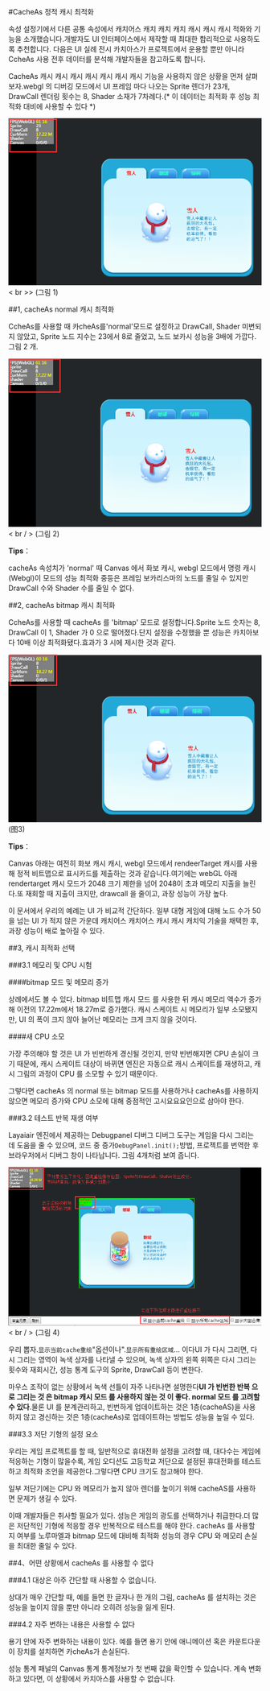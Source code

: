 #CacheAs 정적 캐시 최적화

속성 설정기에서 다른 공통 속성에서 캐치어스 캐치 캐치 캐치 캐시 캐시 캐시 적화와 기능을 소개했습니다.개발자도 UI 인터페이스에서 제작할 때 최대한 합리적으로 사용하도록 추천합니다. 다음은 UI 실례 전시 카치아스가 프로젝트에서 운용할 뿐만 아니라 CcheAs 사용 전후 데이터를 분석해 개발자들을 참고하도록 합니다.

CacheAs 캐시 캐시 캐시 캐시 캐시 캐시 캐시 기능을 사용하지 않은 상황을 먼저 살펴보자.webgl 의 디버깅 모드에서 UI 프레임 마다 나오는 Sprite 렌더가 23개, DrawCall 렌더링 횟수는 8, Shader 소재가 7차례다.(* 이 데이터는 최적화 후 성능 최적화 대비에 사용할 수 있다 *)



 ![imgage](img/1.png)< br >>
(그림 1)



##1, cacheAs normal 캐시 최적화

CcheAs를 사용할 때 카cheAs를'normal'모드로 설정하고 DrawCall, Shader 미변되지 않았고, Sprite 노드 지수는 23에서 8로 줄었고, 노드 보카시 성능을 3배에 가깝다.그림 2 개.

![图2](img/2.png)< br / > (그림 2)

**Tips**：

cacheAs 속성치가 'normal' 때 Canvas 에서 화보 캐시, webgl 모드에서 명령 캐시 (Webgl)이 모드의 성능 최적화 중등은 프레임 보카리스마의 노드를 줄일 수 있지만 DrawCall 수와 Shader 수를 줄일 수 없다.





##2, cacheAs bitmap 캐시 최적화

CcheAs를 사용할 때 cacheAs 를 'bitmap' 모드로 설정합니다.Sprite 노드 숫자는 8, DrawCall 이 1, Shader 가 0 으로 떨어졌다.단지 설정을 수정했을 뿐 성능은 카치아보다 10배 이상 최적화됐다.효과가 3 시에 제시한 것과 같다.

![图3](img/3.png) <br /> (图3)


**Tips**：

Canvas 아래는 여전히 화보 캐시 캐시, webgl 모드에서 rendeerTarget 캐시를 사용해 정적 비트맵으로 표시카드를 제출하는 것과 같습니다.여기에는 webGL 아래 rendertarget 캐시 모드가 2048 크기 제한을 넘어 2048이 초과 메모리 지출을 늘린다.또 재회할 때 지출이 크지만, drawcall 을 줄이고, 과장 성능이 가장 높다.

이 문서에서 우리의 예례는 UI 가 비교적 간단하다. 일부 대형 게임에 대해 노드 수가 50을 넘는 UI 가 적지 않은 가운데 캐치어스 캐치어스 캐시 캐시 캐치익 기술을 채택한 후, 과장 성능이 배로 높아질 수 있다.





##3, 캐시 최적화 선택

###3.1 메모리 및 CPU 시험

####bitmap 모드 및 메모리 증가

상례에서도 볼 수 있다. bitmap 비트맵 캐시 모드 를 사용한 뒤 캐시 메모리 액수가 증가해 이전의 17.22m에서 18.27m로 증가했다. 캐시 스케이트 시 메모리가 일부 소모됐지만, UI 의 폭이 크지 않아 늘어난 메모리는 크게 크지 않을 것이다.

####새 CPU 소모

가장 주의해야 할 것은 UI 가 빈번하게 경신될 것인지, 만약 빈번해지면 CPU 손실이 크기 때문에, 캐시 스케이트 대상이 바뀌면 엔진은 자동으로 캐시 스케이트를 재생하고, 캐시 그림의 과정이 CPU 를 소모할 수 있기 때문이다.

그렇다면 cacheAs 의 normal 또는 bitmap 모드를 사용하거나 cacheAs를 사용하지 않으면 메모리 증가와 CPU 소모에 대해 중점적인 고시요요요인으로 삼아야 한다.



###3.2 테스트 반복 재생 여부

Layaiair 엔진에서 제공하는 Debugpanel 디버그 디버그 도구는 게임을 다시 그리는 데 도움을 줄 수 있으며, 코드 중 증가`DebugPanel.init();`방법, 프로젝트를 번역한 후 브라우저에서 디버그 창이 나타납니다. 그림 4개처럼 보여 줍니다.

![图3](img/4.png)< br / > (그림 4)

우리 뽑자.`显示当前cache重绘`"옵션이나".`显示所有重绘区域`… 이다UI 가 다시 그리면, 다시 그리는 영역이 녹색 상자를 나타낼 수 있으며, 녹색 상자의 왼쪽 위쪽은 다시 그리는 횟수와 재회시간, 성능 통계 도구의 Sprite, DrawCall 등이 변한다.

마우스 조작이 없는 상황에서 녹색 선틀이 자주 나타나면 설명한다**UI 가 빈번한 반복 으로 그리는 것 은 bitmap 캐시 모드 를 사용하지 않는 것 이 좋다. normal 모드 를 고려할 수 있다**.물론 UI 를 분계관리하고, 빈번하게 업데이트하는 것은 1층(cacheAS)을 사용하지 않고 경신하는 것은 1층(cacheAs)로 업데이트하는 방법도 성능을 높일 수 있다.


###3.3 저단 기형의 설정 요소

우리는 게임 프로젝트를 할 때, 일반적으로 휴대전화 설정을 고려할 때, 대다수는 게임에 적응하는 기형이 많을수록, 게임 오디션도 고등학교 저단으로 설정된 휴대전화를 테스트하고 최적화 조언을 제공한다.그렇다면 CPU 크기도 참고해야 한다.

일부 저단기에는 CPU 와 메모리가 높지 않아 렌더를 높이기 위해 cacheAS를 사용하면 문제가 생길 수 있다.

이때 개발자들은 취사할 필요가 있다. 성능은 게임의 광도를 선택하거나 취급한다.더 많은 저단적인 기형에 적응할 경우 반복적으로 테스트를 해야 한다. cacheAs 를 사용할 지 여부를 노루마엘과 bitmap 모드에 대비해 최적화 성능의 경우 CPU 와 메모리 손실을 최대한 줄일 수 있다.



##4、어떤 상황에서 cacheAs 를 사용할 수 없다

###4.1 대상은 아주 간단할 때 사용할 수 없습니다.

상대가 매우 간단할 때, 예를 들면 한 글자나 한 개의 그림, cacheAs 를 설치하는 것은 성능을 높이지 않을 뿐만 아니라 오히려 성능을 잃게 된다.

###4.2 자주 변하는 내용은 사용할 수 없다

용기 안에 자주 변화하는 내용이 있다. 예를 들면 용기 안에 애니메이션 혹은 카운트다운 이 장치를 설치하면 카cheAs가 손실된다.

성능 통계 패널의 Canvas 통계 통계정보가 첫 번째 값을 확인할 수 있습니다. 계속 변화하고 있다면, 이 상황에서 카치아스를 사용할 수 없습니다.